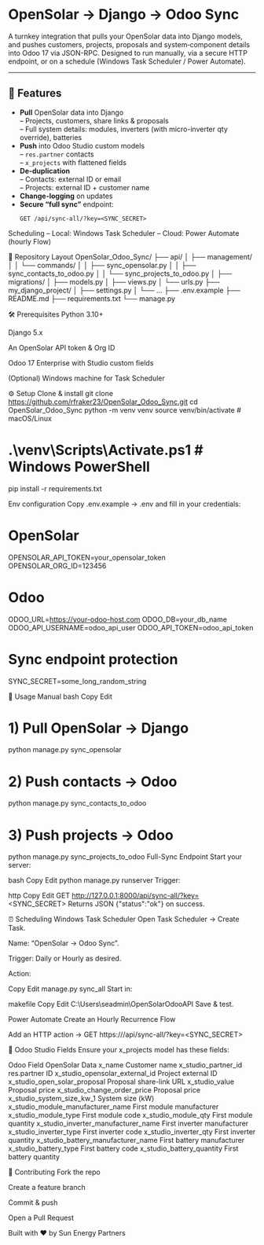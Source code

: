 # OpenSolar → Django → Odoo Sync

A turnkey integration that pulls your OpenSolar data into Django models, and pushes customers, projects, proposals and system‐component details into Odoo 17 via JSON-RPC. Designed to run manually, via a secure HTTP endpoint, or on a schedule (Windows Task Scheduler / Power Automate).

---

## 🔎 Features

- **Pull** OpenSolar data into Django  
  – Projects, customers, share links & proposals  
  – Full system details: modules, inverters (with micro-inverter qty override), batteries  
- **Push** into Odoo Studio custom models  
  – `res.partner` contacts  
  – `x_projects` with flattened fields  
- **De-duplication**  
  – Contacts: external ID or email  
  – Projects: external ID + customer name  
- **Change-logging** on updates  
- **Secure “full sync”** endpoint:  
  ```http
  GET /api/sync-all/?key=<SYNC_SECRET>

Scheduling
– Local: Windows Task Scheduler
– Cloud: Power Automate (hourly Flow)

📁 Repository Layout
OpenSolar_Odoo_Sync/
├── api/
│   ├── management/
│   │   └── commands/
│   │       ├── sync_opensolar.py
│   │       ├── sync_contacts_to_odoo.py
│   │       └── sync_projects_to_odoo.py
│   ├── migrations/
│   ├── models.py
│   ├── views.py
│   └── urls.py
├── my_django_project/
│   ├── settings.py
│   └── ...
├── .env.example
├── README.md
├── requirements.txt
└── manage.py

🛠️ Prerequisites
Python 3.10+

Django 5.x

An OpenSolar API token & Org ID

Odoo 17 Enterprise with Studio custom fields

(Optional) Windows machine for Task Scheduler

⚙️ Setup
Clone & install
git clone https://github.com/rfraker23/OpenSolar_Odoo_Sync.git
cd OpenSolar_Odoo_Sync
python -m venv venv
source venv/bin/activate    # macOS/Linux
# .\venv\Scripts\Activate.ps1  # Windows PowerShell
pip install -r requirements.txt

Env configuration
Copy .env.example → .env and fill in your credentials:
# OpenSolar
OPENSOLAR_API_TOKEN=your_opensolar_token
OPENSOLAR_ORG_ID=123456

# Odoo
ODOO_URL=https://your-odoo-host.com
ODOO_DB=your_db_name
ODOO_API_USERNAME=odoo_api_user
ODOO_API_TOKEN=odoo_api_token

# Sync endpoint protection
SYNC_SECRET=some_long_random_string

🚀 Usage
Manual
bash
Copy
Edit
# 1) Pull OpenSolar → Django
python manage.py sync_opensolar

# 2) Push contacts → Odoo
python manage.py sync_contacts_to_odoo

# 3) Push projects → Odoo
python manage.py sync_projects_to_odoo
Full-Sync Endpoint
Start your server:

bash
Copy
Edit
python manage.py runserver
Trigger:

http
Copy
Edit
GET http://127.0.0.1:8000/api/sync-all/?key=<SYNC_SECRET>
Returns JSON {"status":"ok"} on success.

⏰ Scheduling
Windows Task Scheduler
Open Task Scheduler → Create Task.

Name: “OpenSolar → Odoo Sync”.

Trigger: Daily or Hourly as desired.

Action:

Copy
Edit
manage.py sync_all
Start in:

makefile
Copy
Edit
C:\Users\seadmin\OpenSolarOdooAPI
Save & test.

Power Automate
Create an Hourly Recurrence Flow

Add an HTTP action → GET https://<your-host>/api/sync-all/?key=<SYNC_SECRET>

🔢 Odoo Studio Fields
Ensure your x_projects model has these fields:

Odoo Field	OpenSolar Data
x_name	Customer name
x_studio_partner_id	res.partner ID
x_studio_opensolar_external_id	Project external ID
x_studio_open_solar_proposal	Proposal share-link URL
x_studio_value	Proposal price
x_studio_change_order_price	Proposal price
x_studio_system_size_kw_1	System size (kW)
x_studio_module_manufacturer_name	First module manufacturer
x_studio_module_type	First module code
x_studio_module_qty	First module quantity
x_studio_inverter_manufacturer_name	First inverter manufacturer
x_studio_inverter_type	First inverter code
x_studio_inverter_qty	First inverter quantity
x_studio_battery_manufacturer_name	First battery manufacturer
x_studio_battery_type	First battery code
x_studio_battery_quantity	First battery quantity

🤝 Contributing
Fork the repo

Create a feature branch

Commit & push

Open a Pull Request

Built with :heart: by Sun Energy Partners





